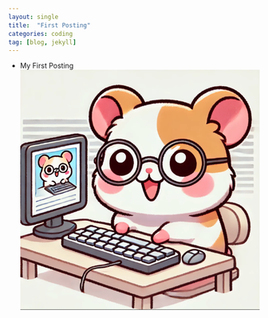 ```yaml
---
layout: single
title:  "First Posting"
categories: coding
tag: [blog, jekyll]
---
```


* My First Posting
![Image Placeholder](/assets/images/favicon.png)
